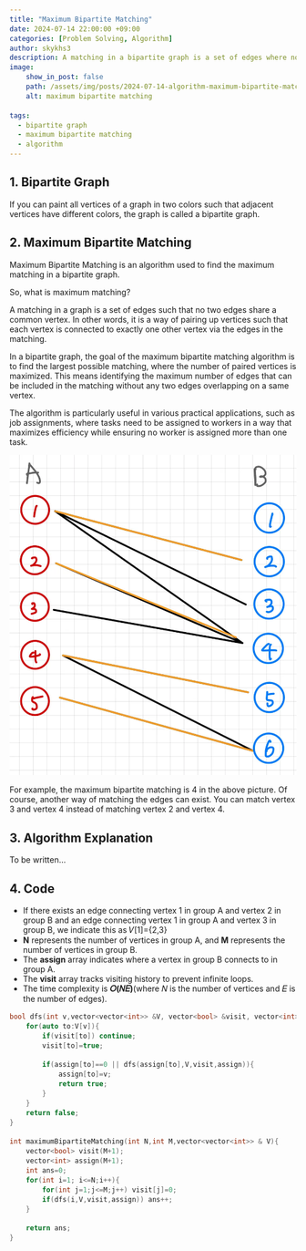 ```yaml
---
title: "Maximum Bipartite Matching"
date: 2024-07-14 22:00:00 +09:00
categories: [Problem Solving, Algorithm]
author: skykhs3
description: A matching in a bipartite graph is a set of edges where no two edges share a common vertex, and a maximum matching is one that contains the largest possible number of edges.
image:
    show_in_post: false
    path: /assets/img/posts/2024-07-14-algorithm-maximum-bipartite-matching/sample_graph.webp
    alt: maximum bipartite matching

tags:
  - bipartite graph
  - maximum bipartite matching
  - algorithm
---
```


<div markdown="1">

## 1. Bipartite Graph 
If you can paint all vertices of a graph in two colors such that adjacent vertices have different colors, the graph is called a bipartite graph.

## 2. Maximum Bipartite Matching
Maximum Bipartite Matching is an algorithm used to find the maximum matching in a bipartite graph.

So, what is maximum matching?

A matching in a graph is a set of edges such that no two edges share a common vertex. In other words, it is a way of pairing up vertices such that each vertex is connected to exactly one other vertex via the edges in the matching.

In a bipartite graph, the goal of the maximum bipartite matching algorithm is to find the largest possible matching, where the number of paired vertices is maximized. This means identifying the maximum number of edges that can be included in the matching without any two edges overlapping on a same vertex.

The algorithm is particularly useful in various practical applications, such as job assignments, where tasks need to be assigned to workers in a way that maximizes efficiency while ensuring no worker is assigned more than one task.

<img src="/assets/img/posts/2024-07-14-algorithm-maximum-bipartite-matching/sample_graph.webp" alt="maximum bipartite matching"/>

For example, the maximum bipartite matching is 4 in the above picture. Of course, another way of matching the edges can exist. You can match vertex 3 and vertex 4 instead of matching vertex 2 and vertex 4.

## 3. Algorithm Explanation

To be written...

## 4. Code
- If there exists an edge connecting vertex 1 in group A and vertex 2 in group B and an edge connecting vertex 1 in group A and vertex 3 in group B, we indicate this as 𝑉[1]={2,3}
- **N** represents the number of vertices in group A, and **M** represents the number of vertices in group B.
- The **assign** array indicates where a vertex in group B connects to in group A.
- The **visit** array tracks visiting history to prevent infinite loops.
- The time complexity is **𝑂(𝑁𝐸)**(where 𝑁 is the number of vertices and 𝐸 is the number of edges).

```c++
bool dfs(int v,vector<vector<int>> &V, vector<bool> &visit, vector<int> &assign){
    for(auto to:V[v]){
        if(visit[to]) continue;
        visit[to]=true;

        if(assign[to]==0 || dfs(assign[to],V,visit,assign)){ 
            assign[to]=v;
            return true;
        }
    }
    return false;
}

int maximumBipartiteMatching(int N,int M,vector<vector<int>> & V){
    vector<bool> visit(M+1);
    vector<int> assign(M+1);
    int ans=0;
    for(int i=1; i<=N;i++){
        for(int j=1;j<=M;j++) visit[j]=0; 
        if(dfs(i,V,visit,assign)) ans++;
    }
    
    return ans;
}
```
</div>
